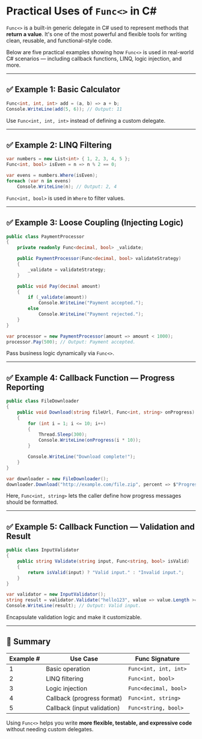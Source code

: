 # Practical Uses of `Func<>` in C#

`Func<>` is a built-in generic delegate in C# used to represent methods that **return a value**. It's one of the most powerful and flexible tools for writing clean, reusable, and functional-style code.

Below are five practical examples showing how `Func<>` is used in real-world C# scenarios — including callback functions, LINQ, logic injection, and more.

---

## ✅ Example 1: Basic Calculator

```csharp
Func<int, int, int> add = (a, b) => a + b;
Console.WriteLine(add(5, 6)); // Output: 11
```

Use `Func<int, int, int>` instead of defining a custom delegate.

---

## ✅ Example 2: LINQ Filtering

```csharp
var numbers = new List<int> { 1, 2, 3, 4, 5 };
Func<int, bool> isEven = n => n % 2 == 0;

var evens = numbers.Where(isEven);
foreach (var n in evens)
    Console.WriteLine(n); // Output: 2, 4
```

`Func<int, bool>` is used in `Where` to filter values.

---

## ✅ Example 3: Loose Coupling (Injecting Logic)

```csharp
public class PaymentProcessor
{
    private readonly Func<decimal, bool> _validate;

    public PaymentProcessor(Func<decimal, bool> validateStrategy)
    {
        _validate = validateStrategy;
    }

    public void Pay(decimal amount)
    {
        if (_validate(amount))
            Console.WriteLine("Payment accepted.");
        else
            Console.WriteLine("Payment rejected.");
    }
}

var processor = new PaymentProcessor(amount => amount < 1000);
processor.Pay(500); // Output: Payment accepted.
```

Pass business logic dynamically via `Func<>`.

---

## ✅ Example 4: Callback Function — Progress Reporting

```csharp
public class FileDownloader
{
    public void Download(string fileUrl, Func<int, string> onProgress)
    {
        for (int i = 1; i <= 10; i++)
        {
            Thread.Sleep(300);
            Console.WriteLine(onProgress(i * 10));
        }

        Console.WriteLine("Download complete!");
    }
}

var downloader = new FileDownloader();
downloader.Download("http://example.com/file.zip", percent => $"Progress: {percent}%");
```

Here, `Func<int, string>` lets the caller define how progress messages should be formatted.

---

## ✅ Example 5: Callback Function — Validation and Result

```csharp
public class InputValidator
{
    public string Validate(string input, Func<string, bool> isValid)
    {
        return isValid(input) ? "Valid input." : "Invalid input.";
    }
}

var validator = new InputValidator();
string result = validator.Validate("hello123", value => value.Length >= 5 && value.All(char.IsLetterOrDigit));
Console.WriteLine(result); // Output: Valid input.
```

Encapsulate validation logic and make it customizable.

---

## 🧠 Summary

| Example # | Use Case                   | Func Signature             |
|-----------|----------------------------|----------------------------|
| 1         | Basic operation            | `Func<int, int, int>`      |
| 2         | LINQ filtering             | `Func<int, bool>`          |
| 3         | Logic injection            | `Func<decimal, bool>`      |
| 4         | Callback (progress format) | `Func<int, string>`        |
| 5         | Callback (input validation)| `Func<string, bool>`       |

Using `Func<>` helps you write **more flexible, testable, and expressive code** without needing custom delegates.
